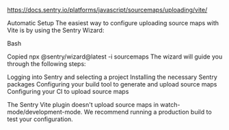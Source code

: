 https://docs.sentry.io/platforms/javascript/sourcemaps/uploading/vite/

Automatic Setup
The easiest way to configure uploading source maps with Vite is by using the Sentry Wizard:

Bash

Copied
npx @sentry/wizard@latest -i sourcemaps
The wizard will guide you through the following steps:

Logging into Sentry and selecting a project
Installing the necessary Sentry packages
Configuring your build tool to generate and upload source maps
Configuring your CI to upload source maps

The Sentry Vite plugin doesn't upload source maps in watch-mode/development-mode. We recommend running a production build to test your configuration.